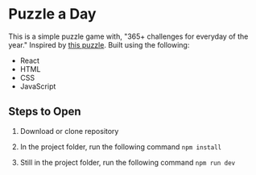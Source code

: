 # Puzzle a Day

This is a simple puzzle game with, "365+ challenges for everyday of the year." Inspired by [this puzzle]('https://www.dragonfjord.com/product/a-puzzle-a-day/'). Built using the following:

- React
- HTML
- CSS
- JavaScript

## Steps to Open

1. Download or clone repository
2. In the project folder, run the following command
`npm install`

3. Still in the project folder, run the following command
`npm run dev`